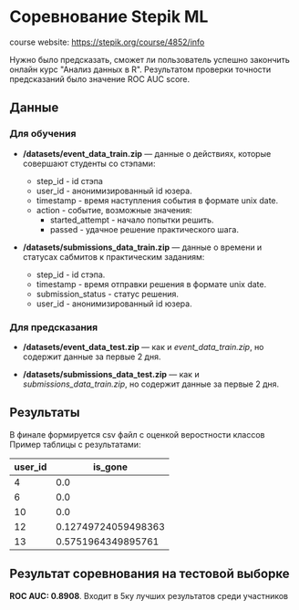 # Соревнование Stepik ML

course website: https://stepik.org/course/4852/info

Нужно было предсказать, сможет ли пользователь успешно закончить онлайн курс "Анализ данных в R". Результатом проверки точности предсказаний было значение ROC AUC score.

## Данные

### Для обучения 
- **/datasets/event_data_train.zip** — данные о действиях, которые совершают студенты со стэпами:
  - step_id - id стэпа
  - user_id - анонимизированный id юзера.
  - timestamp - время наступления события в формате unix date.
  - action - событие, возможные значения: 
    - started_attempt - начало попытки решить.
    - passed - удачное решение практического шага.

- **/datasets/submissions_data_train.zip** — данные о времени и статусах сабмитов к практическим заданиям:
  - step_id - id стэпа.
  - timestamp - время отправки решения в формате unix date.
  - submission_status - статус решения.
  - user_id - анонимизированный id юзера.

### Для предсказания
- **/datasets/event_data_test.zip** — как и *event_data_train.zip*, но содержит данные за первые 2 дня.

- **/datasets/submissions_data_test.zip** — как и *submissions_data_train.zip*, но содержит данные за первые 2 дня.

## Результаты 
В финале формируется csv файл с оценкой веростности классов
Пример таблицы с результатами:

|user_id|is_gone|
|----|------|
|4  |0.0|
|6  |0.0|
|10| 0.0
|12| 0.12749724059498363|
|13| 0.5751964349895761|

## Результат соревнования на тестовой выборке 
**ROC AUC: 0.8908**. Входит в 5ку лучших результатов среди участников
